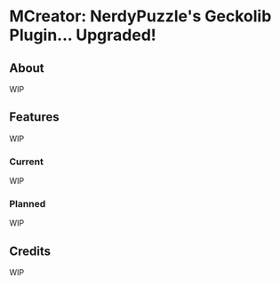 # MCreator: NerdyPuzzle's Geckolib Plugin... Upgraded!
## About
WIP
## Features
WIP
### Current
WIP
### Planned
WIP
## Credits
WIP
